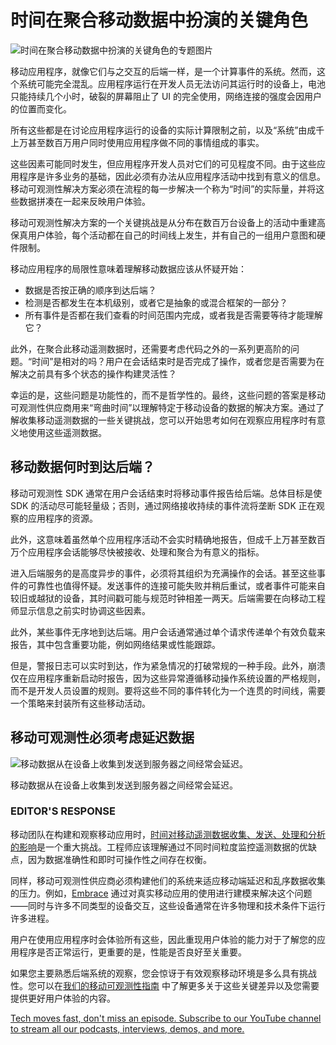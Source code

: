 # 时间在聚合移动数据中扮演的关键角色

![时间在聚合移动数据中扮演的关键角色的专题图片](https://cdn.thenewstack.io/media/2024/11/3a3c095b-image2-1024x576.png)

移动应用程序，就像它们与之交互的后端一样，是一个计算事件的系统。然而，这个系统可能完全混乱。应用程序运行在开发人员无法访问其运行时的设备上，电池只能持续几个小时，破裂的屏幕阻止了 UI 的完全使用，网络连接的强度会因用户的位置而变化。

所有这些都是在讨论应用程序运行的设备的实际计算限制之前，以及“系统”由成千上万甚至数百万用户同时使用应用程序做不同的事情组成的事实。

这些因素可能同时发生，但应用程序开发人员对它们的可见程度不同。由于这些应用程序是许多业务的基础，因此必须有办法从应用程序活动中找到有意义的信息。移动可观测性解决方案必须在流程的每一步解决一个称为“时间”的实际量，并将这些数据拼凑在一起来反映用户体验。

移动可观测性解决方案的一个关键挑战是从分布在数百万台设备上的活动中重建高保真用户体验，每个活动都在自己的时间线上发生，并有自己的一组用户意图和硬件限制。

移动应用程序的局限性意味着理解移动数据应该从怀疑开始：

- 数据是否按正确的顺序到达后端？
- 检测是否都发生在本机级别，或者它是抽象的或混合框架的一部分？
- 所有事件是否都在我们查看的时间范围内完成，或者我是否需要等待才能理解它？

此外，在聚合此移动遥测数据时，还需要考虑代码之外的一系列更高阶的问题。“时间”是相对的吗？用户在会话结束时是否完成了操作，或者您是否需要为在解决之前具有多个状态的操作构建灵活性？

幸运的是，这些问题是功能性的，而不是哲学性的。最终，这些问题的答案是移动可观测性供应商用来“弯曲时间”以理解特定于移动设备的数据的解决方案。通过了解收集移动遥测数据的一些关键挑战，您可以开始思考如何在观察应用程序时有意义地使用这些遥测数据。

## 移动数据何时到达后端？

移动可观测性 SDK 通常在用户会话结束时将移动事件报告给后端。总体目标是使 SDK 的活动尽可能轻量级；否则，通过网络接收持续的事件流将垄断 SDK 正在观察的应用程序的资源。

此外，这意味着虽然单个应用程序活动不会实时精确地报告，但成千上万甚至数百万个应用程序会话能够尽快被接收、处理和聚合为有意义的指标。

进入后端服务的是高度异步的事件，必须将其组织为充满操作的会话。甚至这些事件的可靠性也值得怀疑。发送事件的连接可能失败并稍后重试，或者事件可能来自较旧或越狱的设备，其时间戳可能与规范时钟相差一两天。后端需要在向移动工程师显示信息之前实时协调这些因素。

此外，某些事件无序地到达后端。用户会话通常通过单个请求传递单个有效负载来报告，其中包含重要功能，例如网络结果或性能跟踪。

但是，警报日志可以实时到达，作为紧急情况的打破常规的一种手段。此外，崩溃仅在应用程序重新启动时报告，因为这些异常遵循移动操作系统设置的严格规则，而不是开发人员设置的规则。要将这些不同的事件转化为一个连贯的时间线，需要一个策略来封装所有这些移动活动。

## 移动可观测性必须考虑延迟数据

![移动数据从在设备上收集到发送到服务器之间经常会延迟。](https://cdn.thenewstack.io/media/2024/11/9c3206d9-image1-1024x576.png)

移动数据从在设备上收集到发送到服务器之间经常会延迟。
### EDITOR'S RESPONSE
移动团队在构建和观察移动应用时，[时间对移动遥测数据收集、发送、处理和分析的影响](https://thenewstack.io/five-tips-for-designing-highly-effective-mobile-slos/)是一个重大挑战。工程师应该理解通过不同时间粒度监控遥测数据的优缺点，因为数据准确性和即时可操作性之间存在权衡。

同样，移动可观测性供应商必须构建他们的系统来适应移动端延迟和乱序数据收集的压力。例如，[Embrace](https://embrace.io/?utm_source=the-new-stack&utm_medium=paid&utm_campaign=aggregated-data) 通过对真实移动应用的使用进行建模来解决这个问题——同时与许多不同类型的设备交互，这些设备通常在许多物理和技术条件下运行许多进程。

用户在使用应用程序时会体验所有这些，因此重现用户体验的能力对于了解您的应用程序是否正常运行，更重要的是，性能是否良好至关重要。

如果您主要熟悉后端系统的观察，您会惊讶于有效观察移动环境是多么具有挑战性。您可以在[我们的移动可观测性指南](http://get.embrace.io/mobile-observability-guide/?utm_source=the-new-stack&utm_medium=paid&utm_campaign=aggregated-data) 中了解更多关于这些关键差异以及您需要提供更好用户体验的内容。

[Tech moves fast, don't miss an episode. Subscribe to our YouTube channel to stream all our podcasts, interviews, demos, and more.](https://youtube.com/thenewstack?sub_confirmation=1)